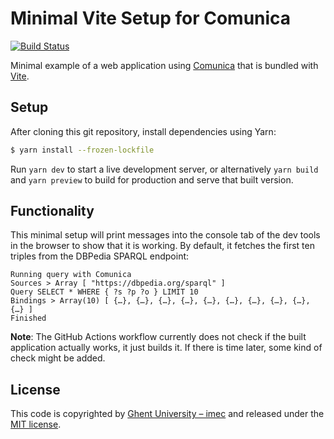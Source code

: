# Minimal Vite Setup for Comunica
[![Build Status](https://github.com/surilindur/minimal-vite-setup//workflows/CI/badge.svg)](https://github.com/surilindur/minimal-vite-setup/actions?query=workflow%3A%22CI%22)

Minimal example of a web application using [Comunica](https://comunica.dev/)
that is bundled with [Vite](https://vitejs.dev/).

## Setup

After cloning this git repository, install dependencies using Yarn:

```bash
$ yarn install --frozen-lockfile
```

Run `yarn dev` to start a live development server, or alternatively `yarn build` and `yarn preview` to build for production and serve that built version.

## Functionality

This minimal setup will print messages into the console tab of the dev tools in the browser to show that it is working. By default, it fetches the first ten triples from the DBPedia SPARQL endpoint:

```
Running query with Comunica
Sources > Array [ "https://dbpedia.org/sparql" ]
Query SELECT * WHERE { ?s ?p ?o } LIMIT 10
Bindings > Array(10) [ {…}, {…}, {…}, {…}, {…}, {…}, {…}, {…}, {…}, {…} ]
Finished
```

**Note**: The GitHub Actions workflow currently does not check if the built application actually works, it just builds it. If there is time later, some kind of check might be added.

## License
This code is copyrighted by [Ghent University – imec](http://idlab.ugent.be/)
and released under the [MIT license](http://opensource.org/licenses/MIT).
